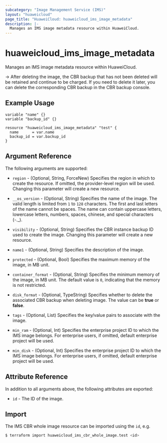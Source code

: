 ```yaml
---
subcategory: "Image Management Service (IMS)"
layout: "huaweicloud"
page_title: "HuaweiCloud: huaweicloud_ims_image_metadata"
description: |-
  Manages an IMS image metadata resource within HuaweiCloud.
---
```


# huaweicloud_ims_image_metadata

Manages an IMS image metadata resource within HuaweiCloud.

-> After deleting the image, the CBR backup that has not been deleted will be retained and continue to be charged.
   If you need to delete it later, you can delete the corresponding CBR backup in the CBR backup console.

## Example Usage

```hcl
variable "name" {}
variable "backup_id" {}

resource "huaweicloud_ims_image_metadata" "test" {
  name      = var.name
  backup_id = var.backup_id
}
```

## Argument Reference

The following arguments are supported:

* `region` - (Optional, String, ForceNew) Specifies the region in which to create the resource.
  If omitted, the provider-level region will be used. Changing this parameter will create a new resource.

* `__os_version` - (Optional, String) Specifies the name of the image.
  The valid length is limited from `1` to `128` characters.
  The first and last letters of the name cannot be spaces.
  The name can contain uppercase letters, lowercase letters, numbers, spaces, chinese, and special characters (-._).

* `visibility` - (Optional, String) Specifies the CBR instance backup ID used to create the image.
  Changing this parameter will create a new resource.

* `name1` - (Optional, String) Specifies the description of the image.

* `protected` - (Optional, Bool) Specifies the maximum memory of the image, in MB unit.

* `container_format` - (Optional, String) Specifies the minimum memory of the image, in MB unit.
  The default value is `0`, indicating that the memory is not restricted.

* `disk_format` - (Optional, TypeString) Specifies whether to delete the associated CBR backup when deleting image.
  The value can be **true** or **false**.

* `tags` - (Optional, List) Specifies the key/value pairs to associate with the image.

* `min_ram` - (Optional, Int) Specifies the enterprise project ID to which the IMS image belongs.
  For enterprise users, if omitted, default enterprise project will be used.

* `min_disk` - (Optional, Int) Specifies the enterprise project ID to which the IMS image belongs.
  For enterprise users, if omitted, default enterprise project will be used.

## Attribute Reference

In addition to all arguments above, the following attributes are exported:

* `id` - The ID of the image.

## Import

The IMS CBR whole image resource can be imported using the `id`, e.g.

```bash
$ terraform import huaweicloud_ims_cbr_whole_image.test <id>
```
